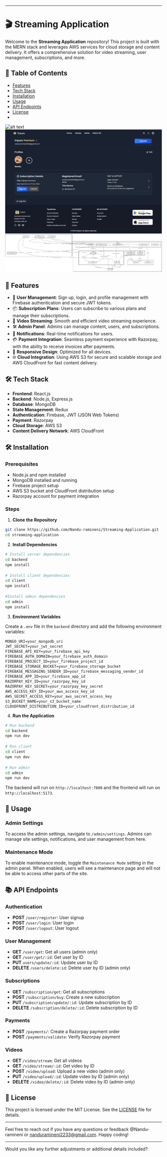 
---

# 🎬 Streaming Application

Welcome to the **Streaming Application** repository! This project is built with the MERN stack and leverages AWS services for cloud storage and content delivery. It offers a comprehensive solution for video streaming, user management, subscriptions, and more.

## 📖 Table of Contents
- [Features](#features)
- [Tech Stack](#tech-stack)
- [Installation](#installation)
- [Usage](#usage)
- [API Endpoints](#api-endpoints)
- [License](#license)
- 
![alt text](./admin/public/1.png)
![alt text](./admin/public/3.png)
![alt text](./admin/public/stream.drawio.png)

## 🌟 Features

- 👤 **User Management**: Sign up, login, and profile management with Firebase authentication and secure JWT tokens.
- 📦 **Subscription Plans**: Users can subscribe to various plans and manage their subscriptions.
- 🎥 **Video Streaming**: Smooth and efficient video streaming experience.
- 🛠️ **Admin Panel**: Admins can manage content, users, and subscriptions.
- 🔔 **Notifications**: Real-time notifications for users.
- 💳 **Payment Integration**: Seamless payment experience with Razorpay, with the ability to receive invoices after payments.
- 📱 **Responsive Design**: Optimized for all devices.
- 🌐 **Cloud Integration**: Using AWS S3 for secure and scalable storage and AWS CloudFront for fast content delivery.

## 🛠 Tech Stack

- **Frontend**: React.js
- **Backend**: Node.js, Express.js
- **Database**: MongoDB
- **State Management**: Redux
- **Authentication**: Firebase, JWT (JSON Web Tokens)
- **Payment**: Razorpay
- **Cloud Storage**: AWS S3
- **Content Delivery Network**: AWS CloudFront

## 🛠 Installation

### Prerequisites

- Node.js and npm installed
- MongoDB installed and running
- Firebase project setup
- AWS S3 bucket and CloudFront distribution setup
- Razorpay account for payment integration

### Steps

1. **Clone the Repository**

```bash
git clone https://github.com/Nandu-ramineni/Streaming-Application.git
cd streaming-application
```

2. **Install Dependencies**

```bash
# Install server dependencies
cd backend
npm install

# Install client dependencies
cd client
npm install

#Install admin dependencies
cd admin
npm install
```

3. **Environment Variables**

Create a `.env` file in the `backend` directory and add the following environment variables:

```env
MONGO_URI=your_mongodb_uri
JWT_SECRET=your_jwt_secret
FIREBASE_API_KEY=your_firebase_api_key
FIREBASE_AUTH_DOMAIN=your_firebase_auth_domain
FIREBASE_PROJECT_ID=your_firebase_project_id
FIREBASE_STORAGE_BUCKET=your_firebase_storage_bucket
FIREBASE_MESSAGING_SENDER_ID=your_firebase_messaging_sender_id
FIREBASE_APP_ID=your_firebase_app_id
RAZORPAY_KEY_ID=your_razorpay_key_id
RAZORPAY_KEY_SECRET=your_razorpay_key_secret
AWS_ACCESS_KEY_ID=your_aws_access_key_id
AWS_SECRET_ACCESS_KEY=your_aws_secret_access_key
S3_BUCKET_NAME=your_s3_bucket_name
CLOUDFRONT_DISTRIBUTION_ID=your_cloudfront_distribution_id
```

4. **Run the Application**

```bash
# Run backend
cd backend
npm run dev

# Run client
cd client
npm run dev

# Run admin
cd admin
npm run dev
```

The backend will run on `http://localhost:7000` and the frontend will run on `http://localhost:5173`.

## 🚀 Usage


### Admin Settings

To access the admin settings, navigate to `/admin/settings`. Admins can manage site settings, notifications, and user management from here.

### Maintenance Mode

To enable maintenance mode, toggle the `Maintenance Mode` setting in the admin panel. When enabled, users will see a maintenance page and will not be able to access other parts of the site.

## 📚 API Endpoints

### Authentication

- **POST** `/user/register`: User signup
- **POST** `/user/login`: User login
- **POST** `/user/logout`: User logout

### User Management

- **GET** `/user/get`: Get all users (admin only)
- **GET** `/user/get/:id`: Get user by ID
- **PUT** `users/update/:id`: Update user by ID
- **DELETE** `/users/delete:id`: Delete user by ID (admin only)

### Subscriptions

- **GET** `/subscription/get`: Get all subscriptions
- **POST** `/subscription/buy`: Create a new subscription
- **PUT** `/subscription/update/:id`: Update subscription by ID
- **DELETE** `/subscription/delete/:id`: Delete subscription by ID

### Payments

- **POST** `/payments/`: Create a Razorpay payment order
- **POST** `/payments/validate`: Verify Razorpay payment

### Videos

- **GET** `/video/stream`: Get all videos
- **GET** `/video/stream/:id`: Get video by ID
- **POST** `/video/upload`: Upload a new video (admin only)
- **PUT** `/video/upload/:id`: Update video by ID (admin only)
- **DELETE** `/video/delete/:id`: Delete video by ID (admin only)

## 📜 License

This project is licensed under the MIT License. See the [LICENSE](LICENSE) file for details.

---

Feel free to reach out if you have any questions or feedback @Nandu-ramineni or nanduramineni2233@gmail.com. Happy coding!

---

Would you like any further adjustments or additional details included?